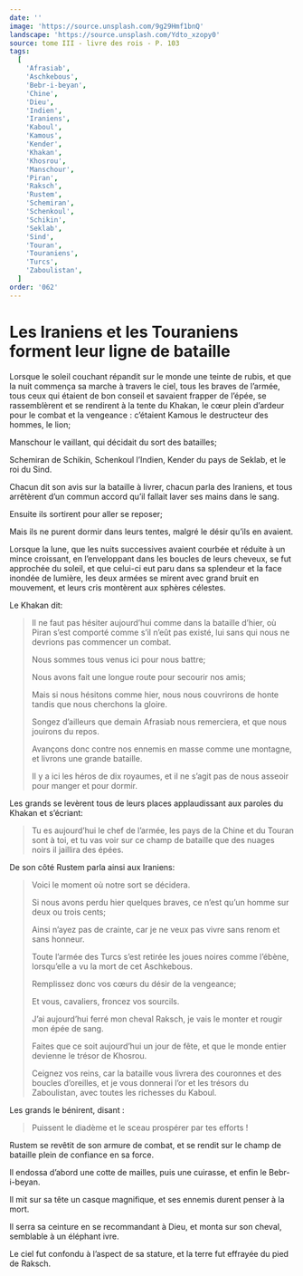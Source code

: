 ```yaml
---
date: ''
image: 'https://source.unsplash.com/9g29Hmf1bnQ'
landscape: 'https://source.unsplash.com/Ydto_xzopy0'
source: tome III - livre des rois - P. 103
tags:
  [
    'Afrasiab',
    'Aschkebous',
    'Bebr-i-beyan',
    'Chine',
    'Dieu',
    'Indien',
    'Iraniens',
    'Kaboul',
    'Kamous',
    'Kender',
    'Khakan',
    'Khosrou',
    'Manschour',
    'Piran',
    'Raksch',
    'Rustem',
    'Schemiran',
    'Schenkoul',
    'Schikin',
    'Seklab',
    'Sind',
    'Touran',
    'Touraniens',
    'Turcs',
    'Zaboulistan',
  ]
order: '062'
---
```


# Les Iraniens et les Touraniens forment leur ligne de bataille

Lorsque le soleil couchant répandit sur le monde une teinte de rubis, et que la nuit commença sa marche à travers le ciel, tous les braves de l’armée, tous ceux qui étaient de bon conseil et savaient frapper de l’épée, se rassemblèrent et se rendirent à la tente du Khakan, le cœur plein d’ardeur pour le combat et la vengeance : c’étaient Kamous le destructeur des hommes, le lion;

Manschour le vaillant, qui décidait du sort des batailles;

Schemiran de Schikin, Schenkoul l’Indien, Kender du pays de Seklab, et le roi du Sind.

Chacun dit son avis sur la bataille à livrer, chacun parla des Iraniens, et tous arrêtèrent d’un commun accord qu’il fallait laver ses mains dans le sang.

Ensuite ils sortirent pour aller se reposer;

Mais ils ne purent dormir dans leurs tentes, malgré le désir qu’ils en avaient.

Lorsque la lune, que les nuits successives avaient courbée et réduite à un mince croissant, en l’enveloppant dans les boucles de leurs cheveux, se fut approchée du soleil, et que celui-ci eut paru dans sa splendeur et la face inondée de lumière, les deux armées se mirent avec grand bruit en mouvement, et leurs cris montèrent aux sphères célestes.

Le Khakan dit:

> Il ne faut pas hésiter aujourd’hui comme dans la bataille d’hier, où Piran s’est comporté comme s’il n’eût pas existé, lui sans qui nous ne devrions pas commencer un combat.
>
> Nous sommes tous venus ici pour nous battre;
>
> Nous avons fait une longue route pour secourir nos amis;
>
> Mais si nous hésitons comme hier, nous nous couvrirons de honte tandis que nous cherchons la gloire.
>
> Songez d’ailleurs que demain Afrasiab nous remerciera, et que nous jouirons du repos.
>
> Avançons donc contre nos ennemis en masse comme une montagne, et livrons une grande bataille.
>
> Il y a ici les héros de dix royaumes, et il ne s’agit pas de nous asseoir pour manger et pour dormir.

Les grands se levèrent tous de leurs places applaudissant aux paroles du Khakan et s’écriant:

> Tu es aujourd’hui le chef de l’armée, les pays de la Chine et du Touran sont à toi, et tu vas voir sur ce champ de bataille que des nuages noirs il jaillira des épées.

De son côté Rustem parla ainsi aux Iraniens:

> Voici le moment où notre sort se décidera.
>
> Si nous avons perdu hier quelques braves, ce n’est qu’un homme sur deux ou trois cents;
>
> Ainsi n’ayez pas de crainte, car je ne veux pas vivre sans renom et sans honneur.
>
> Toute l’armée des Turcs s’est retirée les joues noires comme l’ébène, lorsqu’elle a vu la mort de cet Aschkebous.
>
> Remplissez donc vos cœurs du désir de la vengeance;
>
> Et vous, cavaliers, froncez vos sourcils.
>
> J’ai aujourd’hui ferré mon cheval Raksch, je vais le monter et rougir mon épée de sang.
>
> Faites que ce soit aujourd’hui un jour de fête, et que le monde entier devienne le trésor de Khosrou.
>
> Ceignez vos reins, car la bataille vous livrera des couronnes et des boucles d’oreilles, et je vous donnerai l’or et les trésors du Zaboulistan, avec toutes les richesses du Kaboul.

Les grands le bénirent, disant :

> Puissent le diadème et le sceau prospérer par tes efforts !

Rustem se revêtit de son armure de combat, et se rendit sur le champ de bataille plein de confiance en sa force.

Il endossa d’abord une cotte de mailles, puis une cuirasse, et enfin le Bebr-i-beyan.

Il mit sur sa tête un casque magnifique, et ses ennemis durent penser à la mort.

Il serra sa ceinture en se recommandant à Dieu, et monta sur son cheval, semblable à un éléphant ivre.

Le ciel fut confondu à l’aspect de sa stature, et la terre fut effrayée du pied de Raksch.
